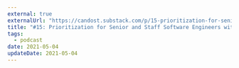 ```yaml
---
external: true
externalUrl: "https://candost.substack.com/p/15-prioritization-for-senior-and-787"
title: "#15: Prioritization for Senior and Staff Software Engineers with Dennis Benkert"
tags:
  - podcast
date: 2021-05-04
updateDate: 2021-05-04
---
```

